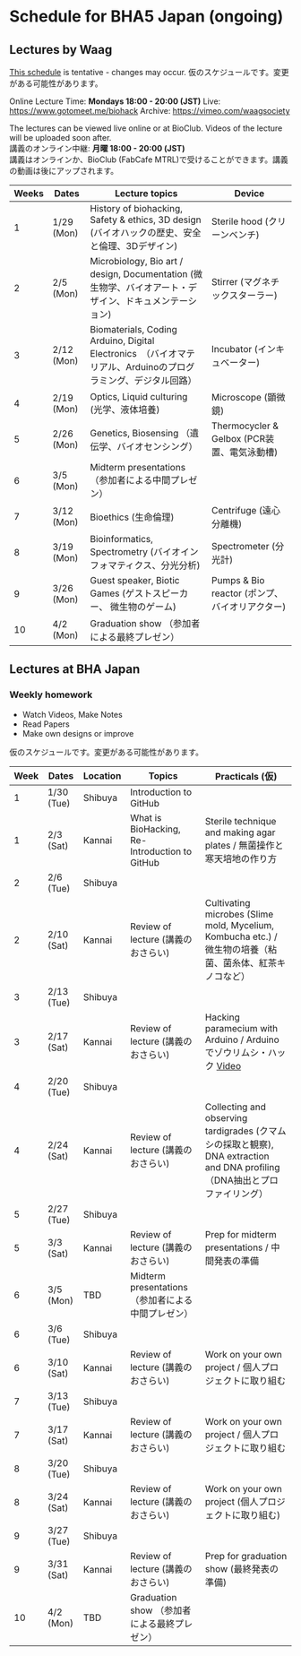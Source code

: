 # Schedule for BHA5 Japan (ongoing)
## Lectures by Waag
[This schedule](https://waag.org/sites/waag/files/public/biohack-academy-5.pdf) is tentative - changes may occur.
仮のスケジュールです。変更がある可能性があります。

Online Lecture Time: **Mondays 18:00 - 20:00 (JST)**
Live: https://www.gotomeet.me/biohack
Archive: https://vimeo.com/waagsociety

The lectures can be viewed live online or at BioClub.  Videos of the lecture will be uploaded soon after.  
講義のオンライン中継: **月曜 18:00 - 20:00 (JST)**  
講義はオンラインか、BioClub (FabCafe MTRL)で受けることができます。講義の動画は後にアップされます。

Weeks | Dates | Lecture topics | Device
--- | --- | --- | ---
1 | 1/29 (Mon) | History of biohacking, Safety & ethics, 3D design (バイオハックの歴史、安全と倫理、3Dデザイン)| Sterile hood (クリーンベンチ)
2 | 2/5 (Mon) |  Microbiology, Bio art / design, Documentation (微生物学、バイオアート・デザイン、ドキュメンテーション)　| Stirrer (マグネチックスターラー)
3 | 2/12 (Mon) |  Biomaterials, Coding Arduino, Digital Electronics　（バイオマテリアル、Arduinoのプログラミング、デジタル回路） | Incubator (インキュベーター)
4 | 2/19 (Mon) |  Optics, Liquid culturing　(光学、液体培養) | Microscope (顕微鏡)
5 | 2/26 (Mon) | Genetics, Biosensing （遺伝学、バイオセンシング） | Thermocycler & Gelbox (PCR装置、電気泳動槽)
6 | 3/5 (Mon) | Midterm presentations （参加者による中間プレゼン）|   
7 | 3/12 (Mon) | Bioethics (生命倫理) | Centrifuge (遠心分離機)
8 | 3/19 (Mon) | Bioinformatics, Spectrometry (バイオインフォマティクス、分光分析) | Spectrometer (分光計)
9 | 3/26 (Mon) | Guest speaker, Biotic Games (ゲストスピーカー、 微生物のゲーム) | Pumps & Bio reactor (ポンプ、バイオリアクター)
10 | 4/2 (Mon) |  Graduation show （参加者による最終プレゼン） |


## Lectures at BHA Japan

### Weekly homework
- Watch Videos, Make Notes
- Read Papers
- Make own designs or improve

仮のスケジュールです。変更がある可能性があります。

Week | Dates | Location | Topics | Practicals (仮)
--- | --- | --- | --- | ---
1 | 1/30 (Tue) | Shibuya | Introduction to GitHub |
1 | 2/3 (Sat) | Kannai | What is BioHacking, Re-Introduction to GitHub | Sterile technique and making agar plates / 無菌操作と寒天培地の作り方
2 | 2/6 (Tue) | Shibuya |
2  | 2/10 (Sat) | Kannai | Review of lecture (講義のおさらい) | Cultivating microbes (Slime mold, Mycelium, Kombucha etc.) / 微生物の培養（粘菌、菌糸体、紅茶キノコなど）
3 | 2/13 (Tue) | Shibuya |　
3 | 2/17 (Sat) | Kannai | Review of lecture (講義のおさらい) |Hacking paramecium with Arduino / Arduinoでゾウリムシ・ハック [Video](https://www.youtube.com/watch?v=m-Xnrb7z0NQ)
4 | 2/20 (Tue) | Shibuya |
4 | 2/24 (Sat) | Kannai | Review of lecture (講義のおさらい) | Collecting and observing tardigrades (クマムシの採取と観察), DNA extraction and DNA profiling （DNA抽出とプロファイリング）
5 | 2/27 (Tue) | Shibuya |
5 | 3/3 (Sat) | Kannai | Review of lecture (講義のおさらい) |Prep for midterm presentations / 中間発表の準備
6 | 3/5 (Mon) | TBD | Midterm presentations （参加者による中間プレゼン）|   
6 | 3/6 (Tue) | Shibuya |
6 | 3/10 (Sat) | Kannai | Review of lecture (講義のおさらい) | Work on your own project / 個人プロジェクトに取り組む
7 | 3/13 (Tue) | Shibuya |
7 | 3/17 (Sat) | Kannai | Review of lecture (講義のおさらい) | Work on your own project / 個人プロジェクトに取り組む
8 | 3/20 (Tue) | Shibuya |
8 | 3/24 (Sat) | Kannai | Review of lecture (講義のおさらい) | Work on your own project (個人プロジェクトに取り組む)
9 | 3/27 (Tue) | Shibuya |
9 | 3/31 (Sat) | Kannai | Review of lecture (講義のおさらい) | Prep for graduation show (最終発表の準備)
10 | 4/2 (Mon) | TBD | Graduation show （参加者による最終プレゼン）

